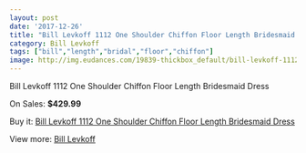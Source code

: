 ```yaml
---
layout: post
date: '2017-12-26'
title: "Bill Levkoff 1112 One Shoulder Chiffon Floor Length Bridesmaid Dress"
category: Bill Levkoff
tags: ["bill","length","bridal","floor","chiffon"]
image: http://img.eudances.com/19839-thickbox_default/bill-levkoff-1112-one-shoulder-chiffon-floor-length-bridesmaid-dress.jpg
---
```

Bill Levkoff 1112 One Shoulder Chiffon Floor Length Bridesmaid Dress

On Sales: **$429.99**
<a href="https://www.eudances.com/en/bill-levkoff/5915-bill-levkoff-1112-one-shoulder-chiffon-floor-length-bridesmaid-dress.html"><amp-img layout="responsive" width="600" height="600" src="//img.eudances.com/19839-thickbox_default/bill-levkoff-1112-one-shoulder-chiffon-floor-length-bridesmaid-dress.jpg" alt="Bill Levkoff 1112 One Shoulder Chiffon Floor Length Bridesmaid Dress 0" /></a>
<a href="https://www.eudances.com/en/bill-levkoff/5915-bill-levkoff-1112-one-shoulder-chiffon-floor-length-bridesmaid-dress.html"><amp-img layout="responsive" width="600" height="600" src="//img.eudances.com/19840-thickbox_default/bill-levkoff-1112-one-shoulder-chiffon-floor-length-bridesmaid-dress.jpg" alt="Bill Levkoff 1112 One Shoulder Chiffon Floor Length Bridesmaid Dress 1" /></a>

Buy it: [Bill Levkoff 1112 One Shoulder Chiffon Floor Length Bridesmaid Dress](https://www.eudances.com/en/bill-levkoff/5915-bill-levkoff-1112-one-shoulder-chiffon-floor-length-bridesmaid-dress.html "Bill Levkoff 1112 One Shoulder Chiffon Floor Length Bridesmaid Dress")

View more: [Bill Levkoff](https://www.eudances.com/en/57-bill-levkoff "Bill Levkoff")
